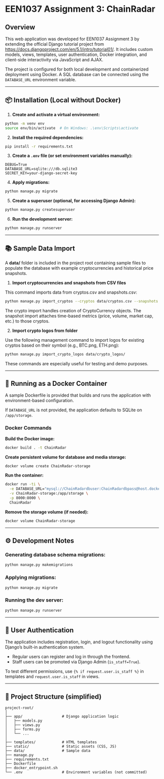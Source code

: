 # EEN1037 Assignment 3: ChainRadar

## Overview

This web application was developed for EEN1037 Assignment 3 by extending the official Django tutorial project from <https://docs.djangoproject.com/en/5.1/intro/tutorial01/>. It includes custom models, views, templates, user authentication, Docker integration, and client-side interactivity via JavaScript and AJAX.

The project is configured for both local development and containerized deployment using Docker. A SQL database can be connected using the `DATABASE_URL` environment variable.

---

## 📦 Installation (Local without Docker)

1. **Create and activate a virtual environment:**

```bash
python -m venv env
source env/bin/activate  # On Windows: .\env\Scripts\activate
```

2. **Install the required dependencies:**

```bash
pip install -r requirements.txt
```

3. **Create a `.env` file (or set environment variables manually):**

```env
DEBUG=True
DATABASE_URL=sqlite:///db.sqlite3
SECRET_KEY=your-django-secret-key
```

4. **Apply migrations:**

```bash
python manage.py migrate
```

5. **Create a superuser (optional, for accessing Django Admin):**

```bash
python manage.py createsuperuser
```

6. **Run the development server:**

```bash
python manage.py runserver
```

---

## 📚 Sample Data Import

A **data/** folder is included in the project root containing sample files to populate the database with example cryptocurrencies and historical price snapshots.

1. **Import cryptocurrencies and snapshots from CSV files**

This command imports data from cryptos.csv and snapshots.csv:
```bash
python manage.py import_cryptos --cryptos data/cryptos.csv --snapshots data/snapshots.csv
```
The crypto import handles creation of CryptoCurrency objects. The snapshot import attaches time-based metrics (price, volume, market cap, etc.) to those cryptos.

2. **Import crypto logos from folder**

Use the following management command to import logos for existing cryptos based on their symbol (e.g., BTC.png, ETH.png):

```bash
python manage.py import_crypto_logos data/crypto_logos/
```

These commands are especially useful for testing and demo purposes.

---

## 🐳 Running as a Docker Container

A sample Dockerfile is provided that builds and runs the application with environment-based configuration.

If `DATABASE_URL` is not provided, the application defaults to SQLite on `/app/storage`.

### Docker Commands

**Build the Docker image:**

```bash
docker build . -t ChainRadar
```

**Create persistent volume for database and media storage:**

```bash
docker volume create ChainRadar-storage
```

**Run the container:**

```bash
docker run -ti \
  -e DATABASE_URL="mysql://ChainRadardbuser:ChainRadardbpass@host.docker.internal:3306/ChainRadardb" \
  -v ChainRadar-storage:/app/storage \
  -p 8000:8000 \
  ChainRadar
```

**Remove the storage volume (if needed):**

```bash
docker volume ChainRadar-storage
```

---

## ⚙️ Development Notes

### Generating database schema migrations:

```bash
python manage.py makemigrations
```

### Applying migrations:

```bash
python manage.py migrate
```

### Running the dev server:

```bash
python manage.py runserver
```

---

## 👤 User Authentication

The application includes registration, login, and logout functionality using Django’s built-in authentication system.

- Regular users can register and log in through the frontend.
- Staff users can be promoted via Django Admin (`is_staff=True`).

To test different permissions, use `{% if request.user.is_staff %}` in templates and `request.user.is_staff` in views.

---

## 📁 Project Structure (simplified)

```
project-root/
│
├── app/                  # Django application logic
│   ├── models.py
│   ├── views.py
│   ├── forms.py
│   └── ...
│
├── templates/            # HTML templates
├── static/               # Static assets (CSS, JS)
├── data/                 # Sample data
├── manage.py
├── requirements.txt
├── Dockerfile
├── docker_entrypoint.sh
└── .env                  # Environment variables (not committed)
```
